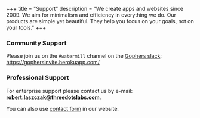 +++
title = "Support"
description = "We create apps and websites since 2009. We aim for minimalism and efficiency in everything we do. Our products are simple yet beautiful. They help you focus on your goals, not on your tools."
+++

### Community Support

Please join us on the `#watermill` channel on the [Gophers slack](https://gophers.slack.com/): https://gophersinvite.herokuapp.com/

### Professional Support

For enterprise support please contact us by e-mail: **robert.laszczak@threedotslabs.com**.

You can also use [contact form](https://threedotslabs.com/#contact-form) in our website.
